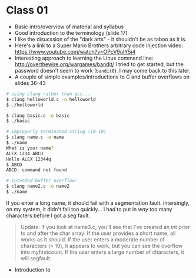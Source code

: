 # Class 01

- Basic intro/overview of material and syllabus
- Good introduction to the terminology (slide 17)
- I like the disucssion of the "dark arts" - it shouldn't be as taboo as it is.
- Here's a link to a Super Mario Brothers arbitrary code injection video: 
  https://www.youtube.com/watch?v=OPcV9uIY5i4
- Interesting approach to learning the Linux command line: 
  http://overthewire.org/wargames/bandit/ I tried to get started, but the 
  password doesn't seem to work (`bandit0`). I may come back to this later.
- A couple of simple examples/introductions to C and buffer overflows on slides 
  36-43

```bash
# using clang rather than gcc...
$ clang helloworld.c -o helloworld
$ ./helloworld

$ clang basic.c -o basic
$ ./basic

# improperly terminated string (10-10)
$ clang name.c -o name
$ ./name
What is your name?
ALEX 1234 ABCD
Hello ALEX 12344q
$ ABCD
ABCD: command not found

# intended buffer overflow:
$ clang name2.c -o name2
$ ./name
```
If you enter a long name, it should fail with a segmentation fault.
intersingly, on my system, it didn't fail too quickly... i had to put in *way* 
too many characters before I got a seg fault.

> Update: If you look at name3.c, you'll see that I've created an int prior to 
> and after the char array. If the user provides a short name, all works as it 
> should. If the user enters a moderate number of characters (> 10), it appears 
> to work, but you can see the overflow into myfirstcount. If the user enters a 
> large number of characters, it will segfault.



- Introduction to 
